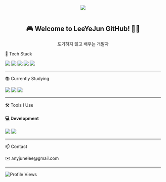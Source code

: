 <div align="center">
  <img src="https://github.com/user-attachments/assets/3716e1e6-4df7-4ac0-96cf-22df0320e317" style="Size: 100px;" />
</div>

<br/>

<h2 align="center">🎮 Welcome to LeeYeJun GitHub! 👨‍💻</h2>
<p align="center">포기하지 않고 배우는 개발자</p>

🧰 Tech Stack
<p align="Left">
  <img src="https://img.shields.io/badge/Unity-000000?style=for-the-badge&logo=unity&logoColor=white"/>
  <img src="https://img.shields.io/badge/HTML5-E34F26?style=for-the-badge&logo=html5&logoColor=white"/>
  <img src="https://img.shields.io/badge/CSS-1572B6?style=for-the-badge&logo=css3&logoColor=white"/>
  <img src="https://img.shields.io/badge/C%23-239120?style=for-the-badge&logo=c-sharp&logoColor=white"/>
  <img src="https://img.shields.io/badge/Python-3776AB?style=for-the-badge&logo=python&logoColor=white"/>
</p>

---

📚 Currently Studying
<p align="Left">
  <img src="https://img.shields.io/badge/C%23-239120?style=for-the-badge&logo=c-sharp&logoColor=white"/>
  <img src="https://img.shields.io/badge/SQL-003B57?style=for-the-badge&logo=sqlite&logoColor=white"/>
  <img src="https://img.shields.io/badge/Python-3776AB?style=for-the-badge&logo=python&logoColor=white"/>
</p>

---

🛠 Tools I Use
#### 💻 Development

<p align="Left">
  <img src="https://img.shields.io/badge/GitHub-181717?style=for-the-badge&logo=github&logoColor=white"/>
  <img src="https://img.shields.io/badge/Notion-000000?style=for-the-badge&logo=notion&logoColor=white"/>
</p>

---

📫 Contact
<p align="Left">
  ✉️ anyjunelee@gmail.com
</p>

---

<div align="Left">
  <img src="https://komarev.com/ghpvc/?username=oka1313&style=flat-square&color=blue" alt="Profile Views"/>
</div>
